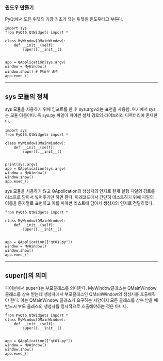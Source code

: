 ### 윈도우 만들기
PyQt에서 모든 위젯의 가장 기초가 되는 위젯을 윈도우라고 부른다.
```
import sys
from PyQt5.QtWidgets import *

class MyWindow(QMainWindow):
    def __init__(self):
        super().__init__()


app = QApplication(sys.argv)
window = MyWindow()
window.show() # 윈도우 출력
app.exec_()
```

---
## sys 모듈의 정체
sys 모듈을 사용하기 위해 임포트를 한 후 sys.argv라는 표현을 사용함.
여기에서 sys는 모듈 이름이다. 즉 sys.py 파일이 파이썬 설치 경로의 라이브러리 디렉터리에 존재한다.
```
import sys
from PyQt5.QtWidgets import *

class MyWindow(QMainWindow):
    def __init__(self):
        super().__init__()


print(sys.argv)
app = QApplication(sys.argv)
window = MyWindow()
window.show()
app.exec_()
```
sys 모듈을 사용하기 않고 QApplication의 생성자의 인자로 현재 실행 파일의 경로를 리스트로 담아서 넣어주기만 하면 된다.
아래코드에서 간단히 테스트하기 위해 파일의 이름을 문자열로 표현하고 이를 파이썬 리스트에 담아서 생성자의 인자로 전달하였다.

```
from PyQt5.QtWidgets import *

class MyWindow(QMainWindow):
    def __init__(self):
        super().__init__()


app = QApplication(["qt01.py"])
window = MyWindow()
window.show()
app.exec_()
```

---
## super()의 의미
파이썬에서 super()는 부모클래스를 의미한다. MyWindow클래스는 QMainWindow 클래스를 상속 받는데 생성자에서 부모클래스인 QMainWindow의 생성자를 호출해줘야 한다.
이는 QMainWindow 클래스가 요구하는 사항이지 모든 클래스를 상속 받을 때 반드시 부모 클래스의 생성자를 명시적으로 호출해야하는 것은 아니다.
```
from PyQt5.QtWidgets import *
class MyWindow(QMainWindow):
    def __init__(self):
        super().__init__()


app = QApplication(["qt01.py"])
window = MyWindow()
window.show()
app.exec_()
```
